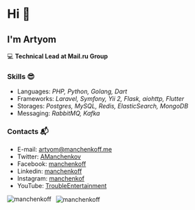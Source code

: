 # Hi 👋

## I'm Artyom

💻 **Technical Lead at Mail.ru Group**

### Skills 😎

- Languages: _PHP, Python, Golang, Dart_
- Frameworks: _Laravel, Symfony, Yii 2, Flask, aiohttp, Flutter_
- Storages: _Postgres, MySQL, Redis, ElasticSearch, MongoDB_
- Messaging: _RabbitMQ, Kafka_

### Contacts 📬

- E-mail: [artyom@manchenkoff.me](mailto:artyom@manchenkoff.me)
- Twitter: [AManchenkov](https://twitter.com/amanchenkov)
- Facebook: [manchenkoff](https://fb.com/manchenkoff)
- Linkedin: [manchenkoff](https://linkedin.com/in/manchenkoff)
- Instagram: [manchenkof](https://instagram.com/manchenkof)
- YouTube: [TroubleEntertainment](https://www.youtube.com/c/АртемМанченков)

<p>
  <img 
       align="left" 
       src="https://github-readme-stats.vercel.app/api/top-langs?username=manchenkoff&show_icons=true&locale=en" 
       alt="manchenkoff" />
</p>

<p>&nbsp;
  <img 
       align="center" 
       src="https://github-readme-stats.vercel.app/api?username=manchenkoff&show_icons=true&locale=en" 
       alt="manchenkoff" />
</p>
